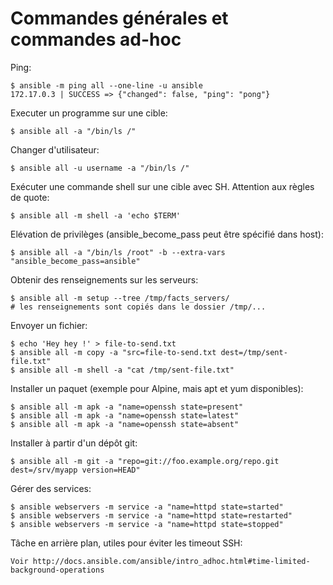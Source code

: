 # Commandes générales et commandes ad-hoc

Ping:

	$ ansible -m ping all --one-line -u ansible
	172.17.0.3 | SUCCESS => {"changed": false, "ping": "pong"}

Executer un programme sur une cible:

	$ ansible all -a "/bin/ls /"
	
Changer d'utilisateur:

    $ ansible all -u username -a "/bin/ls /"
	
Exécuter une commande shell sur une cible avec SH. Attention aux règles de quote:

    $ ansible all -m shell -a 'echo $TERM'

Elévation de privilèges (ansible_become_pass peut être spécifié dans host):

    $ ansible all -a "/bin/ls /root" -b --extra-vars "ansible_become_pass=ansible"

Obtenir des renseignements sur les serveurs:

	$ ansible all -m setup --tree /tmp/facts_servers/
	# les renseignements sont copiés dans le dossier /tmp/...

Envoyer un fichier:

    $ echo 'Hey hey !' > file-to-send.txt
    $ ansible all -m copy -a "src=file-to-send.txt dest=/tmp/sent-file.txt"
    $ ansible all -m shell -a "cat /tmp/sent-file.txt"

Installer un paquet (exemple pour Alpine, mais apt et yum disponibles):

    $ ansible all -m apk -a "name=openssh state=present"
    $ ansible all -m apk -a "name=openssh state=latest"
    $ ansible all -m apk -a "name=openssh state=absent"
    
Installer à partir d'un dépôt git:
 
    $ ansible all -m git -a "repo=git://foo.example.org/repo.git dest=/srv/myapp version=HEAD"
    
Gérer des services:

    $ ansible webservers -m service -a "name=httpd state=started"
    $ ansible webservers -m service -a "name=httpd state=restarted"
    $ ansible webservers -m service -a "name=httpd state=stopped"
    
Tâche en arrière plan, utiles pour éviter les timeout SSH:

    Voir http://docs.ansible.com/ansible/intro_adhoc.html#time-limited-background-operations 
    
    
    
